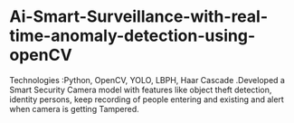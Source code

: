 # Ai-Smart-Surveillance-with-real-time-anomaly-detection-using-openCV
Technologies :Python, OpenCV, YOLO, LBPH, Haar Cascade .Developed a Smart Security Camera model with features like  object theft detection, identity persons, keep recording of people  entering and existing and alert when camera is getting Tampered. 
